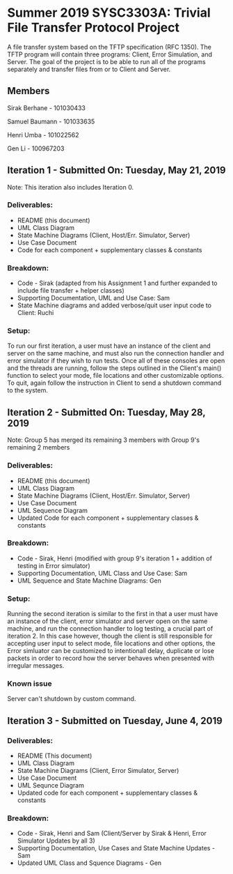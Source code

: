 # Summer 2019 SYSC3303A: Trivial File Transfer Protocol Project
  A file transfer system based on the TFTP specification (RFC 1350). The TFTP program will contain three programs: Client, Error Simulation, and Server. The goal of the project is to be able to run all of the programs separately and transfer files from or to Client and Server. 
 
## Members
  Sirak Berhane   - 101030433
  
  Samuel Baumann  - 101033635
  
  Henri Umba      - 101022562
  
  Gen Li          - 100967203
 
## Iteration 1 - Submitted On: Tuesday, May 21, 2019
Note: This iteration also includes Iteration 0.
### Deliverables:
* README (this document)
* UML Class Diagram
* State Machine Diagrams (Client, Host/Err. Simulator, Server)
* Use Case Document
* Code for each component + supplementary classes & constants
### Breakdown:
* Code - Sirak (adapted from his Assignment 1 and further expanded to include file transfer + helper classes)
* Supporting Documentation, UML and Use Case: Sam
* State Machine diagrams and added verbose/quit user input code to Client: Ruchi
### Setup:
To run our first iteration, a user must have an instance of the client and server on the same machine, and must also run the connection handler and error simulator if they wish to run tests. Once all of these consoles are open and the threads are running, follow the steps outlined in the Client's main() function to select your mode, file locations and other customizable options. To quit, again follow the instruction in Client to send a shutdown command to the system.

## Iteration 2 - Submitted On: Tuesday, May 28, 2019
Note: Group 5 has merged its remaining 3 members with Group 9's remaining 2 members
### Deliverables:
* README (this document)
* UML Class Diagram
* State Machine Diagrams (Client, Host/Err. Simulator, Server)
* Use Case Document
* UML Sequence Diagram
* Updated Code for each component + supplementary classes & constants
### Breakdown:
* Code - Sirak, Henri (modified with group 9's iteration 1 + addition of testing in Error simulator)
* Supporting Documentation, UML Class and Use Case: Sam
* UML Sequence and State Machine Diagrams: Gen
### Setup:
Running the second iteration is similar to the first in that a user must have an instance of the client, error simulator and server open on the same machine, and run the connection handler to log testing, a crucial part of iteration 2. In this case however, though the client is still responsible for accepting user input to select mode, file locations and other options, the Error simluator can be customized to intentionall delay, duplicate or lose packets in order to record how the server behaves when presented with irregular messages.
### Known issue
Server can't shutdown by custom command.

## Iteration 3 - Submitted on Tuesday, June 4, 2019

### Deliverables:
* README (This document)
* UML Class Diagram
* State Machine Diagrams (Client, Error Simulator, Server)
* Use Case Document
* UML Sequnce Diagram
* Updated code for each component + supplementary classes & constants
### Breakdown:
* Code - Sirak, Henri and Sam (Client/Server by Sirak & Henri, Error Simulator Updates by all 3)
* Supporting Documentation, Use Cases and State Machine Updates - Sam
* Updated UML Class and Squence Diagrams - Gen
